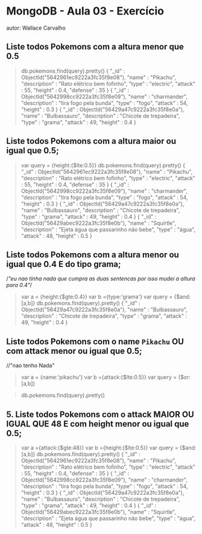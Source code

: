 # MongoDB - Aula 03 - Exercício
autor: Wallace Carvalho

## Liste todos Pokemons com a altura menor que 0.5
> db.pokemons.find(query).pretty()
{
	"_id" : ObjectId("5642961ec9222a3fc35f8e08"),
	"name" : "Pikachu",
	"description" : "Rato elétrico bem fofinho",
	"type" : "electric",
	"attack" : 55,
	"height" : 0.4,
	"defense" : 35
}
{
	"_id" : ObjectId("5642998cc9222a3fc35f8e09"),
	"name" : "charmander",
	"description" : "tira fogo pela bunda",
	"type" : "fogo",
	"attack" : 54,
	"height" : 0.3
}
{
	"_id" : ObjectId("56429a47c9222a3fc35f8e0a"),
	"name" : "Bulbassauro",
	"description" : "Chicote de trepadeira",
	"type" : "grama",
	"attack" : 49,
	"height" : 0.4
}
> 
## Liste todos Pokemons com a altura maior ou igual que 0.5;
> var query = {height:{$lte:0.5}}
> db.pokemons.find(query).pretty()
{
	"_id" : ObjectId("5642961ec9222a3fc35f8e08"),
	"name" : "Pikachu",
	"description" : "Rato elétrico bem fofinho",
	"type" : "electric",
	"attack" : 55,
	"height" : 0.4,
	"defense" : 35
}
{
	"_id" : ObjectId("5642998cc9222a3fc35f8e09"),
	"name" : "charmander",
	"description" : "tira fogo pela bunda",
	"type" : "fogo",
	"attack" : 54,
	"height" : 0.3
}
{
	"_id" : ObjectId("56429a47c9222a3fc35f8e0a"),
	"name" : "Bulbassauro",
	"description" : "Chicote de trepadeira",
	"type" : "grama",
	"attack" : 49,
	"height" : 0.4
}
{
	"_id" : ObjectId("56429abec9222a3fc35f8e0b"),
	"name" : "Squirtle",
	"description" : "Ejeta água que passarinho não bebe",
	"type" : "água",
	"attack" : 48,
	"height" : 0.5
}
> 
## Liste todos Pokemons com a altura menor ou igual que 0.4 E do tipo grama;
/*"eu nao tinha nada que cumpra as duas sentencas por isso mudei a altura para 0.4"*/

> var a = {height:{$gte:0.4}}
> var b ={type:'grama'}
> var query = {$and:[a,b]}
> db.pokemons.find(query).pretty()
{
	"_id" : ObjectId("56429a47c9222a3fc35f8e0a"),
	"name" : "Bulbassauro",
	"description" : "Chicote de trepadeira",
	"type" : "grama",
	"attack" : 49,
	"height" : 0.4
}
>
## Liste todos Pokemons com o name `Pikachu` OU com attack menor ou igual que 0.5;

//"nao tenho Nada"
> var a = {name:'pikachu'}
> var b ={attack:{$lte:0.5}}
> var query = {$or:[a,b]}

> db.pokemons.find(query).pretty()
> 
## 5. Liste todos Pokemons com o attack MAIOR OU IGUAL QUE 48 E com  height menor ou igual que 0.5;

> var a ={attack:{$gte:48}}
> var b ={height:{$lte:0.5}}
> var query = {$and:[a,b]}
> db.pokemons.find(query).pretty()
{
	"_id" : ObjectId("5642961ec9222a3fc35f8e08"),
	"name" : "Pikachu",
	"description" : "Rato elétrico bem fofinho",
	"type" : "electric",
	"attack" : 55,
	"height" : 0.4,
	"defense" : 35
}
{
	"_id" : ObjectId("5642998cc9222a3fc35f8e09"),
	"name" : "charmander",
	"description" : "tira fogo pela bunda",
	"type" : "fogo",
	"attack" : 54,
	"height" : 0.3
}
{
	"_id" : ObjectId("56429a47c9222a3fc35f8e0a"),
	"name" : "Bulbassauro",
	"description" : "Chicote de trepadeira",
	"type" : "grama",
	"attack" : 49,
	"height" : 0.4
}
{
	"_id" : ObjectId("56429abec9222a3fc35f8e0b"),
	"name" : "Squirtle",
	"description" : "Ejeta água que passarinho não bebe",
	"type" : "água",
	"attack" : 48,
	"height" : 0.5
}
> 

